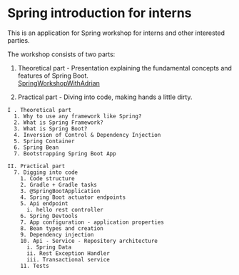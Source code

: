 # Spring introduction for interns

This is an application for Spring workshop for interns and other interested parties.

The workshop consists of two parts:
1. Theoretical part - Presentation explaining the fundamental concepts and features of Spring Boot.  
   [SpringWorkshopWithAdrian](docs/SpringWorkshopWithAdrian.pdf)

2. Practical part - Diving into code, making hands a little dirty.

```
I . Theoretical part
  1. Why to use any framework like Spring?
  2. What is Spring Framework?
  3. What is Spring Boot?
  4. Inversion of Control & Dependency Injection
  5. Spring Container
  6. Spring Bean
  7. Bootstrapping Spring Boot App

II. Practical part
  7. Digging into code
    1. Code structure
    2. Gradle + Gradle tasks
    3. @SpringBootApplication
    4. Spring Boot actuator endpoints
    5. Api endpoint
      i. hello rest controller 
    6. Spring Devtools
    7. App configuration - application properties
    8. Bean types and creation
    9. Dependency injection
    10. Api - Service - Repository architecture
      i. Spring Data
      ii. Rest Exception Handler
      iii. Transactional service
    11. Tests
```